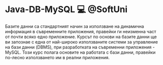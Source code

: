 # Java-DB-MySQL 💻 @SoftUni
Базите данни са стандартният начин за използване на динамична информация в съвременните приложения, правейки ги неизменна част от почти всяко едно приложение. Курсът по основи на базите данни ще ви запознаe с една от най-широко използваните системи за управление на бази данни (DBMS), при разработката на съвременни приложения - MySQL. Този курс полага основите на работата с бази данни, правейки по-лесно използването им в реални приложения.
